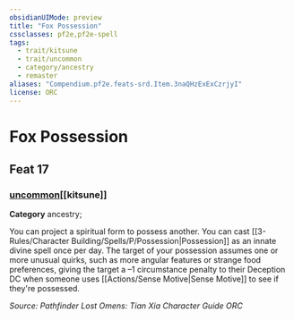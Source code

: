 ```yaml
---
obsidianUIMode: preview
title: "Fox Possession"
cssclasses: pf2e,pf2e-spell
tags:
  - trait/kitsune
  - trait/uncommon
  - category/ancestry
  - remaster
aliases: "Compendium.pf2e.feats-srd.Item.3naQHzExExCzrjyI"
license: ORC
---
```

# Fox Possession
## Feat 17
### [uncommon](uncommon "Uncommon Rarity Trait")[[kitsune]]

**Category** ancestry; 




You can project a spiritual form to possess another. You can cast [[3-Rules/Character Building/Spells/P/Possession|Possession]] as an innate divine spell once per day. The target of your possession assumes one or more unusual quirks, such as more angular features or strange food preferences, giving the target a –1 circumstance penalty to their Deception DC when someone uses [[Actions/Sense Motive|Sense Motive]] to see if they're possessed.

*Source: Pathfinder Lost Omens: Tian Xia Character Guide*
*ORC*